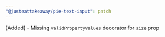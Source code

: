 ```yaml
---
"@justeattakeaway/pie-text-input": patch
---
```


[Added] - Missing `validPropertyValues` decorator for `size` prop

